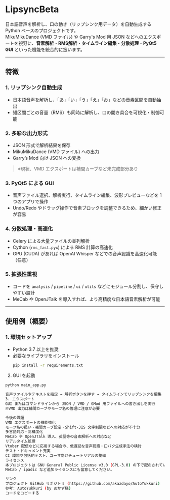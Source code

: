 # LipsyncBeta

日本語音声を解析し、口の動き（リップシンク用データ）を自動生成する Python ベースのプロジェクトです。  
MikuMikuDance (VMD ファイル) や Garry's Mod 用 JSON などへのエクスポートを視野に、**音素解析**・**RMS解析**・**タイムライン編集**・**分散処理**・**PyQt5 GUI** といった機能を統合的に扱います。

---

## 特徴

### 1. リップシンク自動生成
- 日本語音声を解析し、「あ」「い」「う」「え」「お」などの音素区間を自動抽出  
- 短区間ごとの音量（RMS）も同時に解析し、口の開き具合を可視化・制御可能

### 2. 多彩な出力形式
- JSON 形式で解析結果を保存  
- MikuMikuDance (VMD ファイル) への出力  
- Garry’s Mod 向け JSON への変換  
> ※現状、VMD エクスポートは補間カーブなど未完成部分あり

### 3. PyQt5 による GUI
- 音声ファイル選択、解析実行、タイムライン編集、波形プレビューなどを 1 つのアプリで操作  
- Undo/Redo やドラッグ操作で音素ブロックを調整できるため、細かい修正が容易

### 4. 分散処理・高速化
- Celery による大量ファイルの並列解析  
- Cython (`rms_fast.pyx`) による RMS 計算の高速化  
- GPU (CUDA) があれば OpenAI Whisper などでの音声認識を高速化可能（任意）

### 5. 拡張性重視
- コードを `analysis` / `pipeline` / `ui` / `utils` などにモジュール分割し、保守しやすい設計  
- MeCab や OpenJTalk を導入すれば、より高精度な日本語音素解析が可能  

---

## 使用例（概要）

### 1. 環境セットアップ
- Python 3.7 以上を推奨  
- 必要なライブラリをインストール
  ```bash
  pip install -r requirements.txt

2. GUI を起動
  ```bash
python main_app.py

音声ファイルやテキストを指定 → 解析ボタンを押す → タイムラインでリップシンクを編集
3. エクスポート
GUI またはコマンドラインから JSON / VMD / GMod 用ファイルへの書き出しを実行
※VMD 出力は補間カーブやモーフ名の管理に注意が必要

今後の課題
VMD エクスポートの機能強化
モーフ名の扱い・補間カーブ設定・Shift-JIS 文字制限などへの対応が不十分
多言語対応・高精度化
MeCab や OpenJTalk 導入、英語等の音素解析への対応など
リアルタイム処理
Vtuber 配信などに応用する場合の、低遅延な音声認識・口パク生成手法の検討
テスト・ドキュメント充実
CI 環境や包括的テスト、ユーザ向けチュートリアルの整備
ライセンス
本プロジェクトは GNU General Public License v3.0 (GPL-3.0) の下で配布されています。
MeCab / ipadic など追加ライセンスにも留意してください。

リンク
プロジェクト GitHub リポジトリ (https://github.com/akazdayo/AutoYukkuri)
参考: AutoYukkuri (by あかず様)
コードをコピーする





